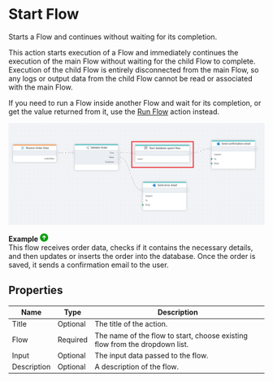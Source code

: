 # Start Flow

Starts a Flow and continues without waiting for its completion.  

This action starts execution of a Flow and immediately continues the execution of the main Flow without waiting for the child Flow to complete. Execution of the child Flow is entirely disconnected from the main Flow, so any logs or output data from the child Flow cannot be read or associated with the main Flow.

If you need to run a Flow inside another Flow and wait for its completion, or get the value returned from it, use the [Run Flow](run-flow.md) action instead.

![stfl](../../../../images/flow/start-flow.png)

**Example** ![img](../../../../images/strz.jpg)  
This flow receives order data, checks if it contains the necessary details, and then updates or inserts the order into the database. Once the order is saved, it sends a confirmation email to the user.

## Properties 

| Name        | Type      | Description |
|------------|----------|-------------|
| Title      | Optional | The title of the action. |
| Flow       | Required | The name of the flow to start, choose existing flow from the dropdown list. |
| Input      | Optional | The input data passed to the flow. |
| Description | Optional | A description of the flow. |
